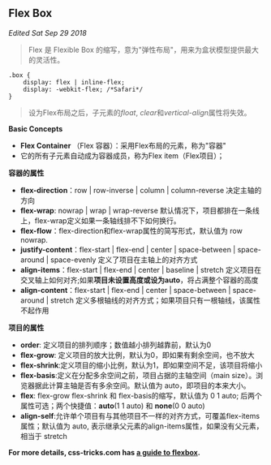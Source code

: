 ## Flex Box 
*Edited Sat Sep 29 2018*
> Flex 是 Flexible Box 的缩写，意为"弹性布局"，用来为盒状模型提供最大的灵活性。

```
.box {
    display: flex | inline-flex;
    display: -webkit-flex; /*Safari*/
}
```
> 设为Flex布局之后，子元素的*float*, *clear*和*vertical-align*属性将失效。

**Basic Concepts**

- **Flex Container** （Flex 容器）：采用Flex布局的元素，称为"容器"
- 它的所有子元素自动成为容器成员，称为Flex item（Flex项目）；

**容器的属性**

- **flex-direction**：row | row-inverse | column | column-reverse 决定主轴的方向
- **flex-wrap**: nowrap | wrap | wrap-reverse 默认情况下，项目都排在一条线上，flex-wrap定义如果一条轴线排不下如何换行。
- **flex-flow**：flex-direction和flex-wrap属性的简写形式，默认值为 row nowrap.
- **justify-content**：flex-start | flex-end | center | space-between | space-around | space-evenly 定义了项目在主轴上的对齐方式
- **align-items**：flex-start | flex-end | center | baseline | stretch 定义项目在交叉轴上如何对齐;如果**项目未设置高度或设为auto**，将占满整个容器的高度
- **align-content**：flex-start | flex-end | center | space-between | space-around | stretch 定义多根轴线的对齐方式；如果项目只有一根轴线，该属性不起作用

**项目的属性**

- **order**: 定义项目的排列顺序；数值越小排列越靠前，默认为0
- **flex-grow**: 定义项目的放大比例，默认为0，即如果有剩余空间，也不放大
- **flex-shrink**:定义项目的缩小比例，默认为1，即如果空间不足，该项目将缩小
- **flex-basis**:定义在分配多余空间之前，项目占据的主轴空间（main size）。浏览器据此计算主轴是否有多余空间。默认值为 auto，即项目的本来大小。
- **flex**: flex-grow flex-shrink 和 flex-basis的缩写，默认值为 0 1 auto; 后两个属性可选；两个快捷值：**auto**(1 1 auto) 和 **none**(0 0 auto)
- **align-self**:允许单个项目有与其他项目不一样的对齐方式，可覆盖flex-items属性；默认值为 auto, 表示继承父元素的align-items属性，如果没有父元素，相当于 stretch

**For more details, css-tricks.com has [a guide to flexbox](https://css-tricks.com/snippets/css/a-guide-to-flexbox/).**
